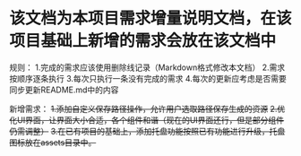 # 该文档为本项目需求增量说明文档，在该项目基础上新增的需求会放在该文档中

规则：
1.完成的需求应该使用删除线记录（Markdown格式修改本文档）
2.需求按顺序逐条执行
3.每次只执行一条没有完成的需求
4.每次的更新应考虑是否需要同步更新README.md中的内容

新增需求：
~~1.添加自定义保存路径操作，允许用户选取路径保存生成的资源~~
~~2.优化UI界面，让界面大小合适，各个组件和谐（现在的UI界面还行，但是部分组件仍需调整）~~
~~3.在已有项目的基础上，添加托盘功能按照已有功能进行升级，托盘图标放在assets目录中。~~